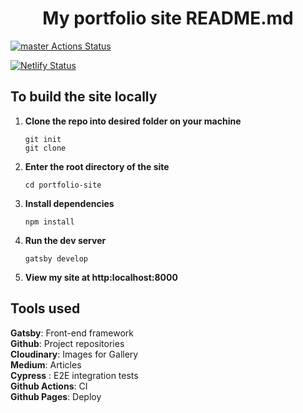 <h1 align="center">
  My portfolio site README.md
</h1>

[![master Actions Status](https://github.com/sania-dsouza/portfolio-site/workflows/Node.js%20CI/badge.svg)](https://github.com/sania-dsouza/portfolio-site/actions)

[![Netlify Status](https://api.netlify.com/api/v1/badges/53ea8587-468b-4024-86dd-01407e90ff87/deploy-status)](https://app.netlify.com/sites/sania-dsouza/deploys)

## To build the site locally ##

1. **Clone the repo into desired folder on your machine**
    ```
    git init
    git clone 
    ```
  
2. **Enter the root directory of the site**
   ```
   cd portfolio-site
   ```
   
3. **Install dependencies**
   ```
   npm install 
   ```
   
4. **Run the dev server**
   ```
   gatsby develop 
   ```
   
5. **View my site at http:localhost:8000** 

## Tools used ##

**Gatsby**: Front-end framework\
**Github**: Project repositories\
**Cloudinary**: Images for Gallery\
**Medium**: Articles\
**Cypress** : E2E integration tests\
**Github Actions**: CI\
**Github Pages**: Deploy


